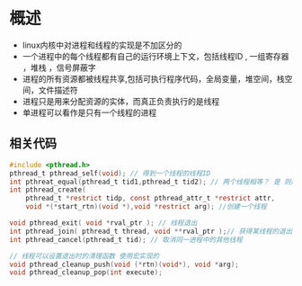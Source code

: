 # 概述

- linux内核中对进程和线程的实现是不加区分的
- 一个进程中的每个线程都有自己的运行环境上下文，包括线程ID , 一组寄存器 ，堆栈 ，信号屏蔽字
- 进程的所有资源都被线程共享,包括可执行程序代码，全局变量，堆空间，栈空间，文件描述符
- 进程只是用来分配资源的实体，而真正负责执行的是线程
- 单进程可以看作是只有一个线程的进程

## 相关代码

```c
#include <pthread.h>
pthread_t pthread_self(void); // 得到一个线程的线程ID
int pthreat_equal(pthread_t tid1,pthread_t tid2); // 两个线程相等？ 是 则返回 0
int pthread_create( 
    pthread_t *restrict tidp, const pthread_attr_t *restrict attr,
    void *(*start_rtn)(void *),void *restrict arg); //创建一个线程

void pthread_exit( void *rval_ptr ); // 线程退出
int pthread_join( pthread_t thread, void **rval_ptr );// 获得某线程的退出状态
int pthread_cancel(pthread_t tid); // 取消同一进程中的其他线程

// 线程可以设置退出时的清理函数 使用宏实现的
void pthread_cleanup_push(void (*rtn)(void*), void *arg);
void pthread_cleanup_pop(int execute);
```
